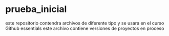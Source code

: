 # prueba_inicial
este repositorio contendra archivos de diferente tipo y se usara en el curso Github essentials
este archivo contiene versiones de proyectos en proceso
